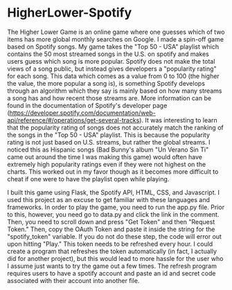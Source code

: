 # HigherLower-Spotify

The Higher Lower Game is an online game where one guesses which of two items has more global monthly searches on Google. I made a spin-off game based on Spotify songs. My game takes the "Top 50 - USA" playlist which contains the 50 most streamed songs in the U.S. on spotify and makes users guess which song is more popular. Spotify does not make the total views of a song public, but instead gives developers a "popularity rating" for each song. This data which comes as a value from 0 to 100 (the higher the value, the more popular a song is), is something Spotify develops through an algorithm which they say is mainly based on how many streams a song has and how recent those streams are. More information can be found in the documentation of Spotify's developer page (https://developer.spotify.com/documentation/web-api/reference/#/operations/get-several-tracks). It was interesting to learn that the popularity rating of songs does not accurately match the ranking of the songs in the "Top 50 - USA" playlist. This is because the popularity rating is not just based on U.S. streams, but rather the global streams. I noticed this as Hispanic songs (Bad Bunny's album "Un Verano Sin Ti" came out around the time I was making this game) would often have extremely high popularity ratings even if they were not highest on the charts. This worked out in my favor though as it becomes more difficult to cheat if one were to have the playlist open while playing.

I built this game using Flask, the Spotify API, HTML, CSS, and Javascript. I used this project as an excuse to get familiar with these languages and frameworks. In order to play the game, you need to run the app.py file. Prior to this, however, you need go to data.py and click the link in the comment. Then, you need to scroll down and press "Get Token" and then "Request Token." Then, copy the OAuth Token and paste it inside the string for the "spotify_token" variable. If you do not do these step, the code will error out upon hitting "Play." This token needs to be refreshed every hour. I could create a program that refreshes the token automatically (in fact, I actually did for another project), but this would lead to more hassle for the user who I assume just wants to try the game out a few times. The refresh program requires users to have a spotify account and paste an id and secret code associated with their account into another file.
